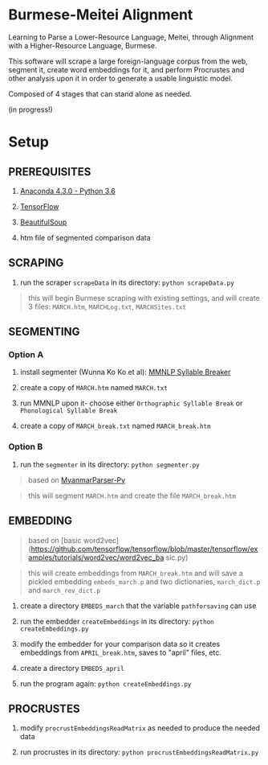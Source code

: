 # Burmese-Meitei Alignment

Learning to Parse a Lower-Resource Language, Meitei, through Alignment with a Higher-Resource Language, Burmese.

This software will scrape a large foreign-language corpus from the web, segment it, create word embeddings for it, and perform Procrustes and other analysis upon it in order to generate a usable linguistic model.

Composed of 4 stages that can stand alone as needed.

(in progress!)



# Setup

## PREREQUISITES

1. [Anaconda 4.3.0 - Python 3.6](https://www.continuum.io/downloads)

2. [TensorFlow](https://www.tensorflow.org/install/)

3. [BeautifulSoup](https://www.crummy.com/software/BeautifulSoup/bs4/doc/#installing-beautiful-soup)

4. htm file of segmented comparison data



## SCRAPING

1. run the scraper `scrapeData` in its directory: `python scrapeData.py`

> this will begin Burmese scraping with existing settings, and will create 3 files: `MARCH.htm`, `MARCHLog.txt`, `MARCHSites.txt`

## SEGMENTING

### Option A

1. install segmenter (Wunna Ko Ko et al): [MMNLP Syllable Breaker](http://myanmarnlpteam.blogspot.com/2008/02/syllable-segmentation-software.html)

2. create a copy of `MARCH.htm` named `MARCH.txt`

3. run MMNLP upon it- choose either `Orthographic Syllable Break` or `Phonological Syllable Break`

4. create a copy of `MARCH_break.txt` named `MARCH_break.htm`

### Option B

1. run the `segmenter` in its directory: `python segmenter.py`

> based on [MyanmarParser-Py](https://github.com/thantthet/MyanmarParser-Py)

> this will segment `MARCH.htm` and create the file `MARCH_break.htm`

## EMBEDDING

> based on [basic 
word2vec](https://github.com/tensorflow/tensorflow/blob/master/tensorflow/examples/tutorials/word2vec/word2vec_ba
sic.py)

> this will create embeddings from `MARCH_break.htm` and will save a pickled embedding `embeds_march.p` and two dictionaries, `march_dict.p` and `march_rev_dict.p`

1. create a directory `EMBEDS_march` that the variable `pathforsaving` can use
2. run the embedder `createEmbeddings` in its directory: `python createEmbeddings.py`

3. modify the embedder for your comparison data so it creates embeddings from `APRIL_break.htm`, saves to "april" files, etc.

4. create a directory `EMBEDS_april`

5. run the program again: `python createEmbeddings.py`

## PROCRUSTES

1. modify `procrustEmbeddingsReadMatrix` as needed to produce the needed data

2. run procrustes in its directory: `python procrustEmbeddingsReadMatrix.py`



